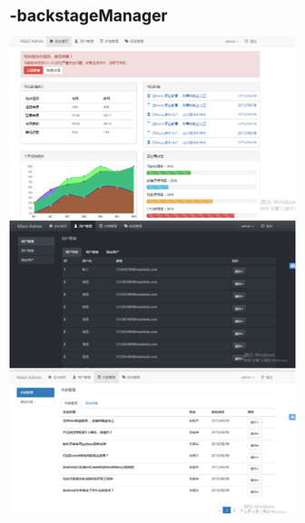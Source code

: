 # -backstageManager
  ![Image text](https://github.com/fj1203/-backstageManager/blob/master/img-folder/11.png)  
![Image text](https://github.com/fj1203/-backstageManager/blob/master/img-folder/%E5%BE%AE%E4%BF%A1%E5%9B%BE%E7%89%87_20180520135634.png)  ![Image text](https://github.com/fj1203/-backstageManager/blob/master/img-folder/%E5%BE%AE%E4%BF%A1%E5%9B%BE%E7%89%87_20180520135640.png) 
